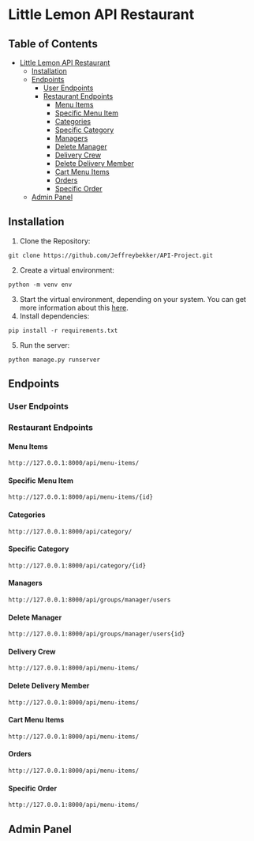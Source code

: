 # Little Lemon API Restaurant

## Table of Contents
* [Little Lemon API Restaurant](#little-lemon-api-restaurant)
    * [Installation](#installation)
    * [Endpoints](#endpoints)
        * [User Endpoints](#user-endpoints)
        * [Restaurant Endpoints](#restaurant-endpoints)
           * [Menu Items](#menu-items)
           * [Specific Menu Item](#specific-menu-item)
           * [Categories](#categories)
           * [Specific Category](#specific-category)
           * [Managers](#managers)
           * [Delete Manager](#delete-manager)
           * [Delivery Crew](#delivery-crew)
           * [Delete Delivery Member](#delete-delivery-member)
           * [Cart Menu Items](#cart-menu-items)
           * [Orders](#orders)
           * [Specific Order](#specific-order)
    * [Admin Panel](#admin-panel)

## Installation
1. Clone the Repository:
```
git clone https://github.com/Jeffreybekker/API-Project.git
```
2. Create a virtual environment:
```
python -m venv env
```
3. Start the virtual environment, depending on your system. You can get more information about this <a href="https://docs.python.org/3/tutorial/venv.html">here</a>.
4. Install dependencies:
```
pip install -r requirements.txt
```
5. Run the server:
```
python manage.py runserver
```
## Endpoints
### User Endpoints

### Restaurant Endpoints
#### Menu Items
```
http://127.0.0.1:8000/api/menu-items/
```
#### Specific Menu Item
```
http://127.0.0.1:8000/api/menu-items/{id}
```
#### Categories
```
http://127.0.0.1:8000/api/category/
```
#### Specific Category
```
http://127.0.0.1:8000/api/category/{id}
```
#### Managers
```
http://127.0.0.1:8000/api/groups/manager/users
```
#### Delete Manager
```
http://127.0.0.1:8000/api/groups/manager/users{id}
```
#### Delivery Crew
```
http://127.0.0.1:8000/api/menu-items/
```
#### Delete Delivery Member
```
http://127.0.0.1:8000/api/menu-items/
```
#### Cart Menu Items
```
http://127.0.0.1:8000/api/menu-items/
```
#### Orders
```
http://127.0.0.1:8000/api/menu-items/
```
#### Specific Order
```
http://127.0.0.1:8000/api/menu-items/
```
## Admin Panel
        
